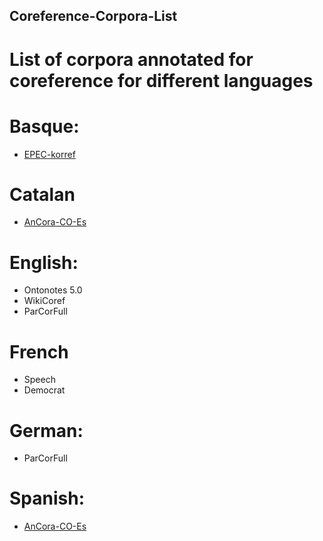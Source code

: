 ## Coreference-Corpora-List
# List of corpora annotated for coreference for different languages

# Basque: 
- [EPEC-korref](http://ixa.si.ehu.es/node/4487?language=en)
# Catalan
- [AnCora-CO-Es](http://timm.ujaen.es/recursos/ancora-co-ca/)
# English:
- Ontonotes 5.0
- WikiCoref
- ParCorFull
# French
- Speech
- Democrat
# German:
- ParCorFull
# Spanish:
- [AnCora-CO-Es](http://timm.ujaen.es/recursos/ancora-co-es/)

